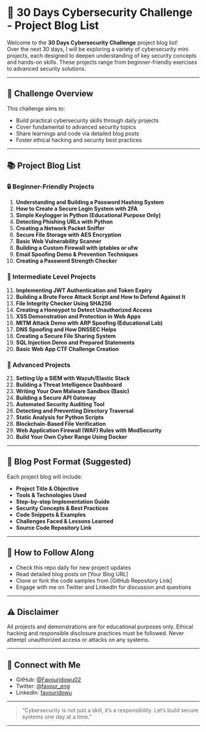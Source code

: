 # 🔐 30 Days Cybersecurity Challenge - Project Blog List

Welcome to the **30 Days Cybersecurity Challenge** project blog list!  
Over the next 30 days, I will be exploring a variety of cybersecurity mini projects, each designed to deepen understanding of key security concepts and hands-on skills. These projects range from beginner-friendly exercises to advanced security solutions.

---

## 🚀 Challenge Overview

This challenge aims to:  
- Build practical cybersecurity skills through daily projects  
- Cover fundamental to advanced security topics  
- Share learnings and code via detailed blog posts  
- Foster ethical hacking and security best practices  

---

## 📚 Project Blog List

### 🔒 Beginner-Friendly Projects

1. **Understanding and Building a Password Hashing System**  
2. **How to Create a Secure Login System with 2FA**  
3. **Simple Keylogger in Python (Educational Purpose Only)**  
4. **Detecting Phishing URLs with Python**  
5. **Creating a Network Packet Sniffer**  
6. **Secure File Storage with AES Encryption**  
7. **Basic Web Vulnerability Scanner**  
8. **Building a Custom Firewall with iptables or ufw**  
9. **Email Spoofing Demo & Prevention Techniques**  
10. **Creating a Password Strength Checker**  

### 🧠 Intermediate Level Projects

11. **Implementing JWT Authentication and Token Expiry**  
12. **Building a Brute Force Attack Script and How to Defend Against It**  
13. **File Integrity Checker Using SHA256**  
14. **Creating a Honeypot to Detect Unauthorized Access**  
15. **XSS Demonstration and Protection in Web Apps**  
16. **MITM Attack Demo with ARP Spoofing (Educational Lab)**  
17. **DNS Spoofing and How DNSSEC Helps**  
18. **Creating a Secure File Sharing System**  
19. **SQL Injection Demo and Prepared Statements**  
20. **Basic Web App CTF Challenge Creation**  

### 🧠 Advanced Projects

21. **Setting Up a SIEM with Wazuh/Elastic Stack**  
22. **Building a Threat Intelligence Dashboard**  
23. **Writing Your Own Malware Sandbox (Basic)**  
24. **Building a Secure API Gateway**  
25. **Automated Security Auditing Tool**  
26. **Detecting and Preventing Directory Traversal**  
27. **Static Analysis for Python Scripts**  
28. **Blockchain-Based File Verification**  
29. **Web Application Firewall (WAF) Rules with ModSecurity**  
30. **Build Your Own Cyber Range Using Docker**  

---

## 📝 Blog Post Format (Suggested)

Each project blog will include:

- **Project Title & Objective**  
- **Tools & Technologies Used**  
- **Step-by-step Implementation Guide**  
- **Security Concepts & Best Practices**  
- **Code Snippets & Examples**  
- **Challenges Faced & Lessons Learned**  
- **Source Code Repository Link**

---

## 📌 How to Follow Along

- Check this repo daily for new project updates  
- Read detailed blog posts on [Your Blog URL]  
- Clone or fork the code samples from [GitHub Repository Link]  
- Engage with me on Twitter and LinkedIn for discussion and questions  

---

## ⚠️ Disclaimer

All projects and demonstrations are for educational purposes only. Ethical hacking and responsible disclosure practices must be followed. Never attempt unauthorized access or attacks on any systems.

---

## 🙌 Connect with Me

- GitHub: [@Favouridowu02](https://github.com/Favouridowu02)
- Twitter: [@favour_eng](https://x.com/favour_eng)
- LinkedIn: [favouridowu](https://linkedin.com/in/favouridowu)

---

> “Cybersecurity is not just a skill, it’s a responsibility. Let’s build secure systems one day at a time.”  

---
